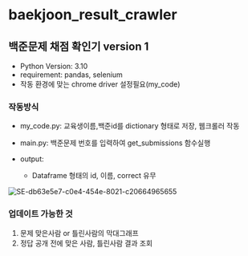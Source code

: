 # baekjoon_result_crawler

## 백준문제 채점 확인기 version 1

- Python Version: 3.10
- requirement: pandas, selenium
- 작동 환경에 맞는 chrome driver 설정필요(my_code)

### 작동방식

- my_code.py: 교육생이름,백준id를 dictionary 형태로 저장, 웹크롤러 작동
- main.py: 백준문제 번호를 입력하여 get_submissions 함수실행

- output:
   - Dataframe 형태의 id, 이름, correct 유무
 
 ![SE-db63e5e7-c0e4-454e-8021-c20664965655](https://user-images.githubusercontent.com/39439424/225235407-3f916b74-5b4b-4823-ba17-62bbed1c991d.png)

### 업데이트 가능한 것

1. 문제 맞은사람 or 틀린사람의 막대그래프
2. 정답 공개 전에 맞은 사람, 틀린사람 결과 조회
